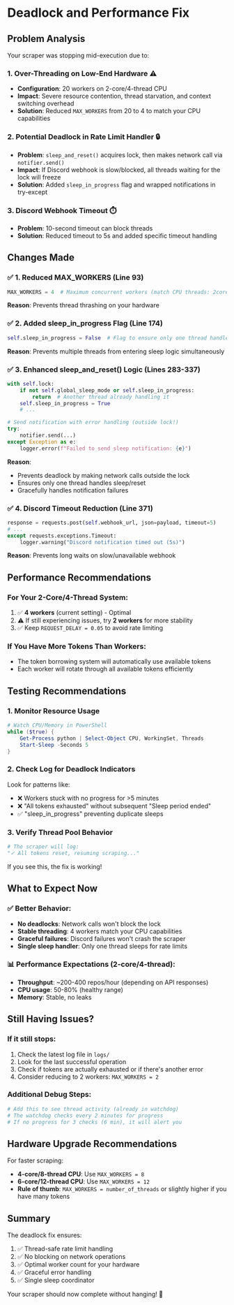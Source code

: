 # Deadlock and Performance Fix

## Problem Analysis

Your scraper was stopping mid-execution due to:

### 1. **Over-Threading on Low-End Hardware** ⚠️
- **Configuration**: 20 workers on 2-core/4-thread CPU
- **Impact**: Severe resource contention, thread starvation, and context switching overhead
- **Solution**: Reduced `MAX_WORKERS` from 20 to 4 to match your CPU capabilities

### 2. **Potential Deadlock in Rate Limit Handler** 🔒
- **Problem**: `sleep_and_reset()` acquires lock, then makes network call via `notifier.send()`
- **Impact**: If Discord webhook is slow/blocked, all threads waiting for the lock will freeze
- **Solution**: Added `sleep_in_progress` flag and wrapped notifications in try-except

### 3. **Discord Webhook Timeout** ⏱️
- **Problem**: 10-second timeout can block threads
- **Solution**: Reduced timeout to 5s and added specific timeout handling

## Changes Made

### ✅ 1. Reduced MAX_WORKERS (Line 93)
```python
MAX_WORKERS = 4  # Maximum concurrent workers (match CPU threads: 2core/4thread)
```
**Reason**: Prevents thread thrashing on your hardware

### ✅ 2. Added sleep_in_progress Flag (Line 174)
```python
self.sleep_in_progress = False  # Flag to ensure only one thread handles sleep
```
**Reason**: Prevents multiple threads from entering sleep logic simultaneously

### ✅ 3. Enhanced sleep_and_reset() Logic (Lines 283-337)
```python
with self.lock:
    if not self.global_sleep_mode or self.sleep_in_progress:
        return  # Another thread already handling it
    self.sleep_in_progress = True
    # ...

# Send notification with error handling (outside lock!)
try:
    notifier.send(...)
except Exception as e:
    logger.error(f"Failed to send sleep notification: {e}")
```
**Reason**: 
- Prevents deadlock by making network calls outside the lock
- Ensures only one thread handles sleep/reset
- Gracefully handles notification failures

### ✅ 4. Discord Timeout Reduction (Line 371)
```python
response = requests.post(self.webhook_url, json=payload, timeout=5)
# ...
except requests.exceptions.Timeout:
    logger.warning("Discord notification timed out (5s)")
```
**Reason**: Prevents long waits on slow/unavailable webhook

## Performance Recommendations

### For Your 2-Core/4-Thread System:
1. ✅ **4 workers** (current setting) - Optimal
2. ⚠️ If still experiencing issues, try **2 workers** for more stability
3. ✅ Keep `REQUEST_DELAY = 0.05` to avoid rate limiting

### If You Have More Tokens Than Workers:
- The token borrowing system will automatically use available tokens
- Each worker will rotate through all available tokens efficiently

## Testing Recommendations

### 1. Monitor Resource Usage
```powershell
# Watch CPU/Memory in PowerShell
while ($true) { 
    Get-Process python | Select-Object CPU, WorkingSet, Threads
    Start-Sleep -Seconds 5 
}
```

### 2. Check Log for Deadlock Indicators
Look for patterns like:
- ❌ Workers stuck with no progress for >5 minutes
- ❌ "All tokens exhausted" without subsequent "Sleep period ended"
- ✅ "sleep_in_progress" preventing duplicate sleeps

### 3. Verify Thread Pool Behavior
```python
# The scraper will log:
"✓ All tokens reset, resuming scraping..."
```
If you see this, the fix is working!

## What to Expect Now

### ✅ Better Behavior:
- **No deadlocks**: Network calls won't block the lock
- **Stable threading**: 4 workers match your CPU capabilities
- **Graceful failures**: Discord failures won't crash the scraper
- **Single sleep handler**: Only one thread sleeps for rate limits

### 📊 Performance Expectations (2-core/4-thread):
- **Throughput**: ~200-400 repos/hour (depending on API responses)
- **CPU usage**: 50-80% (healthy range)
- **Memory**: Stable, no leaks

## Still Having Issues?

### If it still stops:
1. Check the latest log file in `logs/`
2. Look for the last successful operation
3. Check if tokens are actually exhausted or if there's another error
4. Consider reducing to 2 workers: `MAX_WORKERS = 2`

### Additional Debug Steps:
```python
# Add this to see thread activity (already in watchdog)
# The watchdog checks every 2 minutes for progress
# If no progress for 3 checks (6 min), it will alert you
```

## Hardware Upgrade Recommendations

For faster scraping:
- **4-core/8-thread CPU**: Use `MAX_WORKERS = 8`
- **6-core/12-thread CPU**: Use `MAX_WORKERS = 12`
- **Rule of thumb**: `MAX_WORKERS = number_of_threads` or slightly higher if you have many tokens

## Summary

The deadlock fix ensures:
1. ✅ Thread-safe rate limit handling
2. ✅ No blocking on network operations
3. ✅ Optimal worker count for your hardware
4. ✅ Graceful error handling
5. ✅ Single sleep coordinator

Your scraper should now complete without hanging! 🚀
